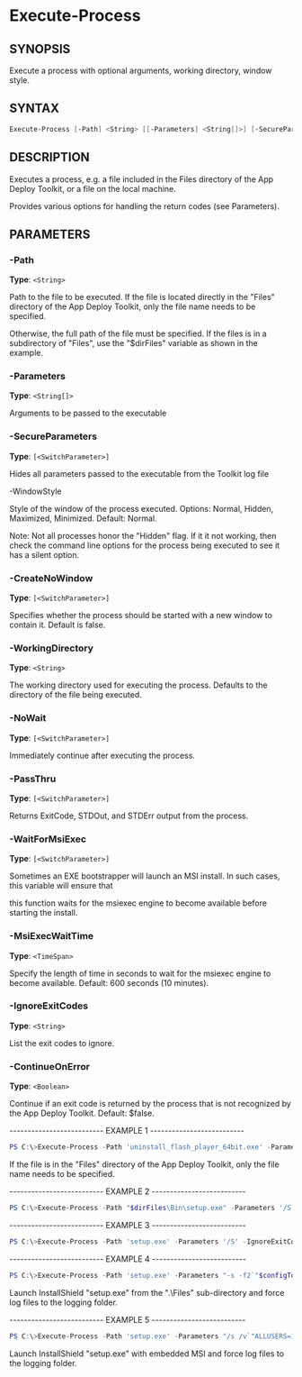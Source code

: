 Execute-Process
===============

SYNOPSIS
--------

Execute a process with optional arguments, working directory, window
style.

SYNTAX
------

```powershell
Execute-Process [-Path] <String> [[-Parameters] <String[]>] [-SecureParameters] [[-WindowStyle] {Normal | Hidden | Minimized | Maximized}] [-CreateNoWindow] [[-WorkingDirectory] <String>] [-NoWait] [-PassThru] [-WaitForMsiExec] [[-MsiExecWaitTime] <TimeSpan>] [[-IgnoreExitCodes] <String>] [[-ContinueOnError] <Boolean>] [<CommonParameters>]
```

DESCRIPTION
-----------

Executes a process, e.g. a file included in the Files directory of the
App Deploy Toolkit, or a file on the local machine.

Provides various options for handling the return codes (see Parameters).

PARAMETERS
----------

### -Path

**Type**: `<String>`

Path to the file to be executed. If the file is located directly in the
"Files" directory of the App Deploy Toolkit, only the file name needs to
be specified.

Otherwise, the full path of the file must be specified. If the files is
in a subdirectory of "Files", use the "$dirFiles" variable as shown in
the example.

### -Parameters

**Type**: `<String[]>`

Arguments to be passed to the executable

### -SecureParameters

**Type**: `[<SwitchParameter>]`

Hides all parameters passed to the executable from the Toolkit log file

-WindowStyle

Style of the window of the process executed. Options: Normal, Hidden,
Maximized, Minimized. Default: Normal.

Note: Not all processes honor the "Hidden" flag. If it it not working,
then check the command line options for the process being executed to
see it has a silent option.

### -CreateNoWindow

**Type**: `[<SwitchParameter>]`

Specifies whether the process should be started with a new window to
contain it. Default is false.

### -WorkingDirectory

**Type**: `<String>`

The working directory used for executing the process. Defaults to the
directory of the file being executed.

### -NoWait

**Type**: `[<SwitchParameter>]`

Immediately continue after executing the process.

### -PassThru

**Type**: `[<SwitchParameter>]`

Returns ExitCode, STDOut, and STDErr output from the process.

### -WaitForMsiExec

**Type**: `[<SwitchParameter>]`

Sometimes an EXE bootstrapper will launch an MSI install. In such cases,
this variable will ensure that

this function waits for the msiexec engine to become available before
starting the install.

### -MsiExecWaitTime

**Type**: `<TimeSpan>`

Specify the length of time in seconds to wait for the msiexec engine to
become available. Default: 600 seconds (10 minutes).

### -IgnoreExitCodes

**Type**: `<String>`

List the exit codes to ignore.

### -ContinueOnError

**Type**: `<Boolean>`

Continue if an exit code is returned by the process that is not
recognized by the App Deploy Toolkit. Default: $false.

-------------------------- EXAMPLE 1 --------------------------

```powershell
PS C:\>Execute-Process -Path 'uninstall_flash_player_64bit.exe' -Parameters '/uninstall' -WindowStyle 'Hidden'
```

If the file is in the "Files" directory of the App Deploy Toolkit, only
the file name needs to be specified.

-------------------------- EXAMPLE 2 --------------------------

```powershell
PS C:\>Execute-Process -Path "$dirFiles\Bin\setup.exe" -Parameters '/S' -WindowStyle 'Hidden'
```

-------------------------- EXAMPLE 3 --------------------------

```powershell
PS C:\>Execute-Process -Path 'setup.exe' -Parameters '/S' -IgnoreExitCodes '1,2'
```

-------------------------- EXAMPLE 4 --------------------------

```powershell
PS C:\>Execute-Process -Path 'setup.exe' -Parameters "-s -f2`"$configToolkitLogDir\$installName.log`""
```

Launch InstallShield "setup.exe" from the ".\Files" sub-directory and
force log files to the logging folder.

-------------------------- EXAMPLE 5 --------------------------

```powershell
PS C:\>Execute-Process -Path 'setup.exe' -Parameters "/s /v`"ALLUSERS=1 /qn /L* \`"$configToolkitLogDir\$installName.log`"`""
```

Launch InstallShield "setup.exe" with embedded MSI and force log files
to the logging folder.
